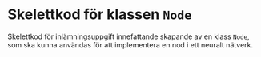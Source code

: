 # Skelettkod för klassen `Node`

Skelettkod för inlämningsuppgift innefattande skapande av en klass `Node`, som ska
kunna användas för att implementera en nod i ett neuralt nätverk.